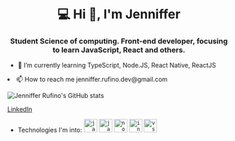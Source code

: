<h1 align = "center"> 💻 Hi 👋, I'm Jenniffer </h1> </hr>
<h3 align="center">Student Science of computing. Front-end developer, focusing to learn JavaScript, React and others.</h3>

<ul>
  <li>🌱 I’m currently learning TypeScript, Node.JS, React Native, ReactJS</ul>
  <li>📫 How to reach me jenniffer.rufino.dev@gmail.com</ul>
</ul>

![Jenniffer Rufino's GitHub stats](https://github-readme-stats.vercel.app/api?username=JennifferRufino&show_icons=true&theme=radical)

[LinkedIn](linkedin.com/in/jenniffer-rufino-3323521ab)

- Technologies I'm into:
<code><img height="30" src="https://img.icons8.com/color/48/000000/java-coffee-cup-logo.png" alt="java" /></code>
<code><img height="30" src="https://img.icons8.com/color/48/000000/javascript.png" alt="javascript" /></code>
<code><img height="30" src="https://img.icons8.com/color/48/000000/nodejs.png" alt="nodejs" /></code>
<code><img height="30" src="https://img.icons8.com/color/48/000000/intellij-idea.png" alt="intellij" /></code>
<code><img height="30" src="https://img.icons8.com/fluent/48/000000/visual-studio-code-2019.png" alt="vscode" /></code>  


